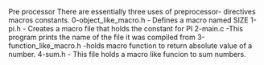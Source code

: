 Pre processor
There are essentially three uses of preprocessor-
directives
macros
constants.
0-object_like_macro.h - Defines a macro named SIZE
1-pi.h - Creates a macro file that holds the constant for PI
2-main.c -This program prints the name of the file it was compiled from
3-function_like_macro.h -holds macro function to return absolute value of a number.
4-sum.h  - This file holds a macro like funcion to sum numbers.
